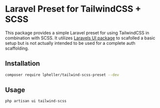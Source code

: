# Laravel Preset for TailwindCSS + SCSS
This package provides a simple Laravel preset for using TailwindCSS in 
combination with SCSS.
It utilizes [Laravels UI package](https://github.com/laravel/ui) to scafolled 
a basic setup but is not actually intended to be used for a complete auth 
scaffolding.

## Installation
```sh
composer require lpheller/tailwind-scss-preset --dev
```

## Usage
```sh
php artisan ui tailwind-scss
```

